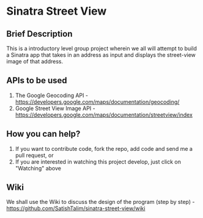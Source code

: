 Sinatra Street View
===================


Brief Description
-----------------

This is a introductory level group project wherein we all will attempt to build a Sinatra app that takes in an address as input and displays the street-view image of that address.


APIs to be used
---------------

1. The Google Geocoding API - https://developers.google.com/maps/documentation/geocoding/
2. Google Street View Image API - https://developers.google.com/maps/documentation/streetview/index


How you can help?
-----------------

1. If you want to contribute code, fork the repo, add code and send me a pull request, or
2. If you are interested in watching this project develop, just click on "Watching" above


Wiki
----

We shall use the Wiki to discuss the design of the program (step by step) - https://github.com/SatishTalim/sinatra-street-view/wiki



